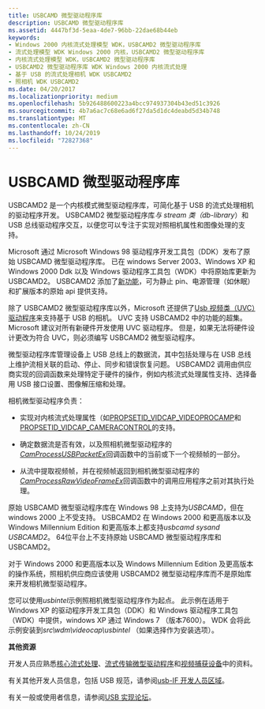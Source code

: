 ```yaml
---
title: USBCAMD 微型驱动程序库
description: USBCAMD 微型驱动程序库
ms.assetid: 4447bf3d-5eaa-4de7-96bb-22dae68b44eb
keywords:
- Windows 2000 内核流式处理模型 WDK，USBCAMD2 微型驱动程序库
- 流式处理模型 WDK Windows 2000 内核，USBCAMD2 微型驱动程序库
- 内核流式处理模型 WDK，USBCAMD2 微型驱动程序库
- USBCAMD2 微型驱动程序库 WDK Windows 2000 内核流式处理
- 基于 USB 的流式处理相机 WDK USBCAMD2
- 照相机 WDK USBCAMD2
ms.date: 04/20/2017
ms.localizationpriority: medium
ms.openlocfilehash: 5b926488600223a4bcc974937304b43ed51c3926
ms.sourcegitcommit: 4b7a6ac7c68e6ad6f27da5d1dc4deabd5d34b748
ms.translationtype: MT
ms.contentlocale: zh-CN
ms.lasthandoff: 10/24/2019
ms.locfileid: "72827368"
---
```

# <a name="usbcamd-minidriver-library"></a>USBCAMD 微型驱动程序库


USBCAMD2 是一个内核模式微型驱动程序库，可简化基于 USB 的流式处理相机的驱动程序开发。 USBCAMD2 微型驱动程序库*与 stream 类（db-library*）和 USB 总线驱动程序交互，以便您可以专注于实现对照相机属性和图像处理的支持。

Microsoft 通过 Microsoft Windows 98 驱动程序开发工具包（DDK）发布了原始 USBCAMD 微型驱动程序库。 已在 windows Server 2003、Windows XP 和 Windows 2000 Ddk 以及 Windows 驱动程序工具包（WDK）中将原始库更新为 USBCAMD2。 USBCAMD2 添加了[新功能](usbcamd2-features.md)，可为静止 pin、电源管理（如休眠）和扩展版本的原始 api 提供支持。

除了 USBCAMD2 微型驱动程序库以外，Microsoft 还提供了[Usb 视频类（UVC）驱动程序](usb-video-class-driver.md)来支持基于 USB 的相机。 UVC 支持 USBCAMD2 中的功能的超集。 Microsoft 建议对所有新硬件开发使用 UVC 驱动程序。 但是，如果无法将硬件设计更改为符合 UVC，则必须编写 USBCAMD2 微型驱动程序。

微型驱动程序库管理设备上 USB 总线上的数据流，其中包括处理与在 USB 总线上维护流相关联的启动、停止、同步和错误恢复问题。 USBCAMD2 调用由供应商实现的回调函数来处理特定于硬件的操作，例如内核流式处理属性支持、选择备用 USB 接口设置、图像解压缩和处理。

相机微型驱动程序负责：

-   实现对内核流式处理属性（如[PROPSETID\_VIDCAP\_VIDEOPROCAMP](https://docs.microsoft.com/windows-hardware/drivers/stream/propsetid-vidcap-videoprocamp)和[PROPSETID\_VIDCAP\_CAMERACONTROL](https://docs.microsoft.com/windows-hardware/drivers/stream/propsetid-vidcap-cameracontrol)的支持。

-   确定数据流是否有效，以及照相机微型驱动程序的[*CamProcessUSBPacketEx*](https://docs.microsoft.com/windows-hardware/drivers/ddi/usbcamdi/nc-usbcamdi-pcam_process_packet_routine_ex)回调函数中的当前或下一个视频帧的一部分。

-   从流中提取视频帧，并在视频帧返回到相机微型驱动程序的[*CamProcessRawVideoFrameEx*](https://docs.microsoft.com/windows-hardware/drivers/ddi/usbcamdi/nc-usbcamdi-pcam_process_raw_frame_routine_ex)回调函数中的调用应用程序之前对其执行处理。

原始 USBCAMD 微型驱动程序库在 Windows 98 上支持为*USBCAMD*，但在 windows 2000 上不受支持。 USBCAMD2 在 Windows 2000 和更高版本以及 Windows Millennium Edition 和更高版本上都支持*usbcamd sysand USBCAMD2*。 64位平台上不支持原始 USBCAMD 微型驱动程序库和 USBCAMD2。

对于 Windows 2000 和更高版本以及 Windows Millennium Edition 及更高版本的操作系统，照相机供应商应该使用 USBCAMD2 微型驱动程序库而不是原始库来开发相机微型驱动程序。

您可以使用*usbintel*示例照相机微型驱动程序作为起点。 此示例在适用于 Windows XP 的驱动程序开发工具包（DDK）和 Windows 驱动程序工具包（WDK）中提供，windows XP 通过 Windows 7 （版本7600）。 WDK 会将此示例安装到*src\\wdm\\videocap\\usbintel* （如果选择作为安装选项）。

**其他资源**

开发人员应熟悉[核心流式处理](kernel-streaming.md)、[流式传输微型驱动程序](https://docs.microsoft.com/windows-hardware/drivers/ddi/_stream/index)和[视频捕获设备](video-capture-devices.md)中的资料。

有关其他开发人员信息，包括 USB 规范，请参阅[usb-IF 开发人员区域](https://go.microsoft.com/fwlink/p/?linkid=8781)。

有关一般或使用者信息，请参阅[USB 实现论坛](https://go.microsoft.com/fwlink/p/?linkid=8780)。

 

 




